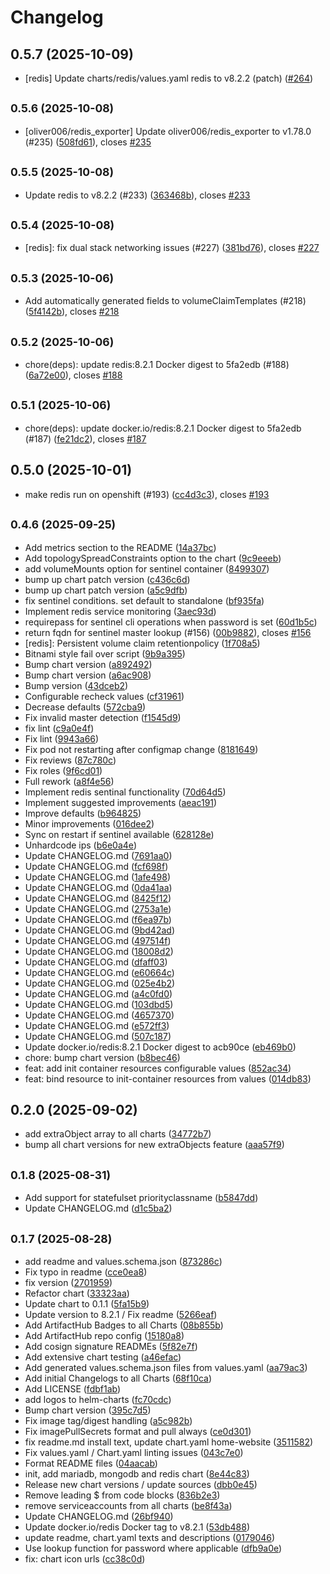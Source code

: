 # Changelog

## 0.5.7 (2025-10-09)

* [redis] Update charts/redis/values.yaml redis to v8.2.2 (patch) ([#264](https://github.com/CloudPirates-io/helm-charts/pull/264))

## <small>0.5.6 (2025-10-08)</small>

* [oliver006/redis_exporter] Update oliver006/redis_exporter to v1.78.0 (#235) ([508fd61](https://github.com/CloudPirates-io/helm-charts/commit/508fd61)), closes [#235](https://github.com/CloudPirates-io/helm-charts/issues/235)

## <small>0.5.5 (2025-10-08)</small>

* Update redis to v8.2.2 (#233) ([363468b](https://github.com/CloudPirates-io/helm-charts/commit/363468b)), closes [#233](https://github.com/CloudPirates-io/helm-charts/issues/233)

## <small>0.5.4 (2025-10-08)</small>

* [redis]: fix dual stack networking issues (#227) ([381bd76](https://github.com/CloudPirates-io/helm-charts/commit/381bd76)), closes [#227](https://github.com/CloudPirates-io/helm-charts/issues/227)

## <small>0.5.3 (2025-10-06)</small>

* Add automatically generated fields to volumeClaimTemplates (#218) ([5f4142b](https://github.com/CloudPirates-io/helm-charts/commit/5f4142b)), closes [#218](https://github.com/CloudPirates-io/helm-charts/issues/218)

## <small>0.5.2 (2025-10-06)</small>

* chore(deps): update redis:8.2.1 Docker digest to 5fa2edb (#188) ([6a72e00](https://github.com/CloudPirates-io/helm-charts/commit/6a72e00)), closes [#188](https://github.com/CloudPirates-io/helm-charts/issues/188)

## <small>0.5.1 (2025-10-06)</small>

* chore(deps): update docker.io/redis:8.2.1 Docker digest to 5fa2edb (#187) ([fe21dc2](https://github.com/CloudPirates-io/helm-charts/commit/fe21dc2)), closes [#187](https://github.com/CloudPirates-io/helm-charts/issues/187)

## 0.5.0 (2025-10-01)

* make redis run on openshift (#193) ([cc4d3c3](https://github.com/CloudPirates-io/helm-charts/commit/cc4d3c3)), closes [#193](https://github.com/CloudPirates-io/helm-charts/issues/193)

## <small>0.4.6 (2025-09-25)</small>

* Add metrics section to the README ([14a37bc](https://github.com/CloudPirates-io/helm-charts/commit/14a37bc))
* Add topologySpreadConstraints option to the chart ([9c9eeeb](https://github.com/CloudPirates-io/helm-charts/commit/9c9eeeb))
* add volumeMounts option for sentinel container ([8499307](https://github.com/CloudPirates-io/helm-charts/commit/8499307))
* bump up chart patch version ([c436c6d](https://github.com/CloudPirates-io/helm-charts/commit/c436c6d))
* bump up chart patch version ([a5c9dfb](https://github.com/CloudPirates-io/helm-charts/commit/a5c9dfb))
* fix sentinel conditions. set default to standalone ([bf935fa](https://github.com/CloudPirates-io/helm-charts/commit/bf935fa))
* Implement redis service monitoring ([3aec93d](https://github.com/CloudPirates-io/helm-charts/commit/3aec93d))
* requirepass for sentinel cli operations when password is set ([60d1b5c](https://github.com/CloudPirates-io/helm-charts/commit/60d1b5c))
* return fqdn for sentinel master lookup (#156) ([00b9882](https://github.com/CloudPirates-io/helm-charts/commit/00b9882)), closes [#156](https://github.com/CloudPirates-io/helm-charts/issues/156)
* [redis]: Persistent volume claim retentionpolicy ([1f708a5](https://github.com/CloudPirates-io/helm-charts/commit/1f708a5))
* Bitnami style fail over script ([9b9a395](https://github.com/CloudPirates-io/helm-charts/commit/9b9a395))
* Bump chart version ([a892492](https://github.com/CloudPirates-io/helm-charts/commit/a892492))
* Bump chart version ([a6ac908](https://github.com/CloudPirates-io/helm-charts/commit/a6ac908))
* Bump version ([43dceb2](https://github.com/CloudPirates-io/helm-charts/commit/43dceb2))
* Configurable recheck values ([cf31961](https://github.com/CloudPirates-io/helm-charts/commit/cf31961))
* Decrease defaults ([572cba9](https://github.com/CloudPirates-io/helm-charts/commit/572cba9))
* Fix invalid master detection ([f1545d9](https://github.com/CloudPirates-io/helm-charts/commit/f1545d9))
* fix lint ([c9a0e4f](https://github.com/CloudPirates-io/helm-charts/commit/c9a0e4f))
* Fix lint ([9943a66](https://github.com/CloudPirates-io/helm-charts/commit/9943a66))
* Fix pod not restarting after configmap change ([8181649](https://github.com/CloudPirates-io/helm-charts/commit/8181649))
* Fix reviews ([87c780c](https://github.com/CloudPirates-io/helm-charts/commit/87c780c))
* Fix roles ([9f6cd01](https://github.com/CloudPirates-io/helm-charts/commit/9f6cd01))
* Full rework ([a8f4e56](https://github.com/CloudPirates-io/helm-charts/commit/a8f4e56))
* Implement redis sentinal functionality ([70d64d5](https://github.com/CloudPirates-io/helm-charts/commit/70d64d5))
* Implement suggested improvements ([aeac191](https://github.com/CloudPirates-io/helm-charts/commit/aeac191))
* Improve defaults ([b964825](https://github.com/CloudPirates-io/helm-charts/commit/b964825))
* Minor improvements ([016dee2](https://github.com/CloudPirates-io/helm-charts/commit/016dee2))
* Sync on restart if sentinel available ([628128e](https://github.com/CloudPirates-io/helm-charts/commit/628128e))
* Unhardcode ips ([b6e0a4e](https://github.com/CloudPirates-io/helm-charts/commit/b6e0a4e))
* Update CHANGELOG.md ([7691aa0](https://github.com/CloudPirates-io/helm-charts/commit/7691aa0))
* Update CHANGELOG.md ([fcf698f](https://github.com/CloudPirates-io/helm-charts/commit/fcf698f))
* Update CHANGELOG.md ([1afe498](https://github.com/CloudPirates-io/helm-charts/commit/1afe498))
* Update CHANGELOG.md ([0da41aa](https://github.com/CloudPirates-io/helm-charts/commit/0da41aa))
* Update CHANGELOG.md ([8425f12](https://github.com/CloudPirates-io/helm-charts/commit/8425f12))
* Update CHANGELOG.md ([2753a1e](https://github.com/CloudPirates-io/helm-charts/commit/2753a1e))
* Update CHANGELOG.md ([f6ea97b](https://github.com/CloudPirates-io/helm-charts/commit/f6ea97b))
* Update CHANGELOG.md ([9bd42ad](https://github.com/CloudPirates-io/helm-charts/commit/9bd42ad))
* Update CHANGELOG.md ([497514f](https://github.com/CloudPirates-io/helm-charts/commit/497514f))
* Update CHANGELOG.md ([18008d2](https://github.com/CloudPirates-io/helm-charts/commit/18008d2))
* Update CHANGELOG.md ([dfaff03](https://github.com/CloudPirates-io/helm-charts/commit/dfaff03))
* Update CHANGELOG.md ([e60664c](https://github.com/CloudPirates-io/helm-charts/commit/e60664c))
* Update CHANGELOG.md ([025e4b2](https://github.com/CloudPirates-io/helm-charts/commit/025e4b2))
* Update CHANGELOG.md ([a4c0fd0](https://github.com/CloudPirates-io/helm-charts/commit/a4c0fd0))
* Update CHANGELOG.md ([103dbd5](https://github.com/CloudPirates-io/helm-charts/commit/103dbd5))
* Update CHANGELOG.md ([4657370](https://github.com/CloudPirates-io/helm-charts/commit/4657370))
* Update CHANGELOG.md ([e572ff3](https://github.com/CloudPirates-io/helm-charts/commit/e572ff3))
* Update CHANGELOG.md ([507c187](https://github.com/CloudPirates-io/helm-charts/commit/507c187))
* Update docker.io/redis:8.2.1 Docker digest to acb90ce ([eb469b0](https://github.com/CloudPirates-io/helm-charts/commit/eb469b0))
* chore: bump chart version ([b8bec46](https://github.com/CloudPirates-io/helm-charts/commit/b8bec46))
* feat: add init container resources configurable values ([852ac34](https://github.com/CloudPirates-io/helm-charts/commit/852ac34))
* feat: bind resource to init-container resources from values ([014db83](https://github.com/CloudPirates-io/helm-charts/commit/014db83))

## 0.2.0 (2025-09-02)

* add extraObject array to all charts ([34772b7](https://github.com/CloudPirates-io/helm-charts/commit/34772b7))
* bump all chart versions for new extraObjects feature ([aaa57f9](https://github.com/CloudPirates-io/helm-charts/commit/aaa57f9))

## <small>0.1.8 (2025-08-31)</small>

* Add support for statefulset priorityclassname ([b5847dd](https://github.com/CloudPirates-io/helm-charts/commit/b5847dd))
* Update CHANGELOG.md ([d1c5ba2](https://github.com/CloudPirates-io/helm-charts/commit/d1c5ba2))

## <small>0.1.7 (2025-08-28)</small>

* add readme and values.schema.json ([873286c](https://github.com/CloudPirates-io/helm-charts/commit/873286c))
* Fix typo in readme ([cce0ea8](https://github.com/CloudPirates-io/helm-charts/commit/cce0ea8))
* fix version ([2701959](https://github.com/CloudPirates-io/helm-charts/commit/2701959))
* Refactor chart ([33323aa](https://github.com/CloudPirates-io/helm-charts/commit/33323aa))
* Update chart to 0.1.1 ([5fa15b9](https://github.com/CloudPirates-io/helm-charts/commit/5fa15b9))
* Update version to 8.2.1 / Fix readme ([5266eaf](https://github.com/CloudPirates-io/helm-charts/commit/5266eaf))
* Add ArtifactHub Badges to all Charts ([08b855b](https://github.com/CloudPirates-io/helm-charts/commit/08b855b))
* Add ArtifactHub repo config ([15180a8](https://github.com/CloudPirates-io/helm-charts/commit/15180a8))
* Add cosign signature READMEs ([5f82e7f](https://github.com/CloudPirates-io/helm-charts/commit/5f82e7f))
* Add extensive chart testing ([a46efac](https://github.com/CloudPirates-io/helm-charts/commit/a46efac))
* Add generated values.schema.json files from values.yaml ([aa79ac3](https://github.com/CloudPirates-io/helm-charts/commit/aa79ac3))
* Add initial Changelogs to all Charts ([68f10ca](https://github.com/CloudPirates-io/helm-charts/commit/68f10ca))
* Add LICENSE ([fdbf1ab](https://github.com/CloudPirates-io/helm-charts/commit/fdbf1ab))
* add logos to helm-charts ([fc70cdc](https://github.com/CloudPirates-io/helm-charts/commit/fc70cdc))
* Bump chart version ([395c7d5](https://github.com/CloudPirates-io/helm-charts/commit/395c7d5))
* Fix image tag/digest handling ([a5c982b](https://github.com/CloudPirates-io/helm-charts/commit/a5c982b))
* Fix imagePullSecrets format and pull always ([ce0d301](https://github.com/CloudPirates-io/helm-charts/commit/ce0d301))
* fix readme.md install text, update chart.yaml home-website ([3511582](https://github.com/CloudPirates-io/helm-charts/commit/3511582))
* Fix values.yaml / Chart.yaml linting issues ([043c7e0](https://github.com/CloudPirates-io/helm-charts/commit/043c7e0))
* Format README files ([04aacab](https://github.com/CloudPirates-io/helm-charts/commit/04aacab))
* init, add mariadb, mongodb and redis chart ([8e44c83](https://github.com/CloudPirates-io/helm-charts/commit/8e44c83))
* Release new chart versions / update sources ([dbb0e45](https://github.com/CloudPirates-io/helm-charts/commit/dbb0e45))
* Remove leading $ from code blocks ([836b2e3](https://github.com/CloudPirates-io/helm-charts/commit/836b2e3))
* remove serviceaccounts from all charts ([be8f43a](https://github.com/CloudPirates-io/helm-charts/commit/be8f43a))
* Update CHANGELOG.md ([26bf940](https://github.com/CloudPirates-io/helm-charts/commit/26bf940))
* Update docker.io/redis Docker tag to v8.2.1 ([53db488](https://github.com/CloudPirates-io/helm-charts/commit/53db488))
* update readme, chart.yaml texts and descriptions ([0179046](https://github.com/CloudPirates-io/helm-charts/commit/0179046))
* Use lookup function for password where applicable ([dfb9a0e](https://github.com/CloudPirates-io/helm-charts/commit/dfb9a0e))
* fix: chart icon urls ([cc38c0d](https://github.com/CloudPirates-io/helm-charts/commit/cc38c0d))
